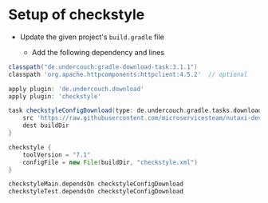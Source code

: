
# Setup of checkstyle

* Update the given project's  `build.gradle` file

	* Add the following dependency and lines

```groovy
classpath("de.undercouch:gradle-download-task:3.1.1")
classpath 'org.apache.httpcomponents:httpclient:4.5.2'	// optional       

```


```groovy
apply plugin: 'de.undercouch.download'
apply plugin: 'checkstyle'

task checkstyleConfigDownload(type: de.undercouch.gradle.tasks.download.Download) {
    src 'https://raw.githubusercontent.com/microservicesteam/nutaxi-dev/master/config/checkstyle/checkstyle.xml'
    dest buildDir
}

checkstyle {
    toolVersion = "7.1"
    configFile = new File(buildDir, "checkstyle.xml")
}

checkstyleMain.dependsOn checkstyleConfigDownload
checkstyleTest.dependsOn checkstyleConfigDownload
```
